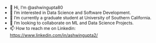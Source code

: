 - 👋 Hi, I’m @ashwingupta80
- 👀 I’m interested in Data Science and Software Development.
- 🌱 I’m currently a graduate student at University of Southern California.
- 💞️ I’m looking to collaborate on ML and Data Science Projects.
- 📫 How to reach me on Linkedin: https://www.linkedin.com/in/ashwingupta2/

<!---
ashwingupta80/ashwingupta80 is a ✨ special ✨ repository because its `README.md` (this file) appears on your GitHub profile.
You can click the Preview link to take a look at your changes.
--->
